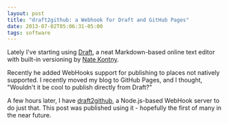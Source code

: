 ```yaml
---
layout: post
title: "draft2github: a Webhook for Draft and GitHub Pages"
date: 2013-07-02T05:06:31-05:00
tags: software
---
```


Lately I've starting using [Draft](http://draftin.com), a neat Markdown-based online text editor with built-in versioning by [Nate Kontny](https://twitter.com/natekontny).

Recently he added WebHooks support for publishing to places not natively supported. I recently moved my blog to GitHub Pages, and I thought, "Wouldn't it be cool to publish directly from Draft?"

A few hours later, I have [draft2github](https://npmjs.org/package/draft2github), a Node.js-based WebHook server to do just that. This post was published using it - hopefully the first of many in the near future.
